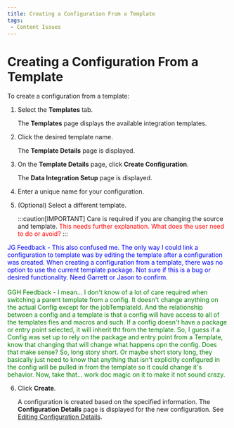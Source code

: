 ```yaml
---
title: Creating a Configuration From a Template
tags:
 - Content Issues
---
```


# Creating a Configuration From a Template

To create a configuration from a template:

1. Select the **Templates** tab.
   
   The **Templates** page displays the available integration templates.
   
2. Click the desired template name.
   
   The **Template Details** page is displayed.
3. On the **Template Details** page, click **Create Configuration**.

   The **Data Integration Setup** page is displayed.
   
4. Enter a unique name for your configuration.
5. (Optional) Select a different template.

    :::caution[IMPORTANT]
    Care is required if you are changing the source and template. <font color="red">This needs further explanation. What does the user need to do or avoid?</font>
    :::

<font color="blue">
JG Feedback - This also confused me. The only way I could link a configuration to template was by editing the template after a configuration was created. When creating a configuration from a template, there was no option to use the current template package. Not sure if this is a bug or desired functionality. Need Garrett or Jason to confirm. 
</font>
<br><br>
<font color="green">
GGH Feedback - I mean... I don't know of a lot of care required when switching a parent template from a config.  It doesn't change anything on the actual Config except for the jobTemplateId.  And the relationship between a config and a template is that a config will have access to all of the templates fies and macros and such.  If a config doesn't have a package or entry point selected, it will inherit tht from the template.  So, I guess if a Config was set up to rely on the package and entry point from a Template, know that changing that will change what happens opn the config.  Does that make sense?  So, long story short.  Or maybe short story long, they basically just need to know that anything that isn't explicitly configured in the config will be pulled in from the template so it could change it's behavior.  Now, take that... work doc magic on it to make it not sound crazy.   
</font>

6. Click **Create**. 
   
   A configuration is created based on the specified information. The **Configuration Details** page is displayed for the new configuration. See [Editing Configuration Details](../configurations/editing-configuration-details).

